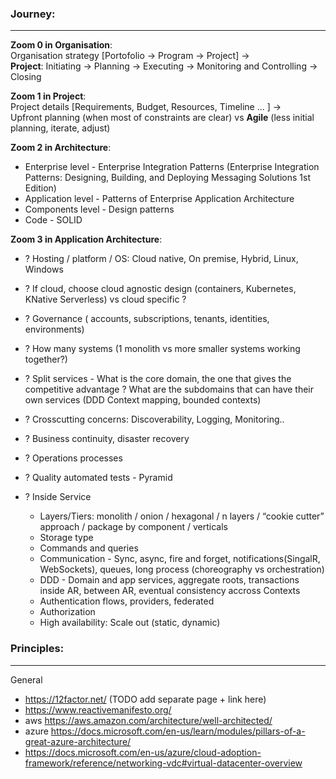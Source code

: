 ### Journey: 
---
**Zoom 0 in **Organisation****:  
Organisation strategy [Portofolio -> Program -> Project] ->  
**Project**: Initiating -> Planning -> Executing -> Monitoring and Controlling -> Closing  

**Zoom 1 in Project**:  
Project details [Requirements, Budget, Resources, Timeline ... ] ->  
Upfront planning (when most of constraints are clear) vs **Agile** (less initial planning, iterate, adjust)

**Zoom 2 in Architecture**:  
*  Enterprise level - Enterprise Integration Patterns (Enterprise Integration Patterns: Designing, Building, and Deploying Messaging Solutions 1st Edition)  
* Application level - Patterns of Enterprise Application Architecture
* Components level - Design patterns
* Code - SOLID  

**Zoom 3 in Application Architecture**: 
* ? Hosting / platform / OS: Cloud native, On premise, Hybrid, Linux, Windows
* ? If cloud, choose cloud agnostic design (containers, Kubernetes, KNative Serverless) vs cloud specific ?
* ? Governance ( accounts, subscriptions, tenants, identities, environments)
* ? How many systems (1 monolith vs more smaller systems working together?)  
* ? Split services - What is the core domain, the one that gives the competitive advantage ? What are the subdomains that can have their own services  (DDD Context mapping, bounded contexts)
* ? Crosscutting concerns: Discoverability, Logging, Monitoring..
* ? Business continuity, disaster recovery
* ? Operations processes
* ? Quality automated tests - Pyramid

* ? Inside Service
   * Layers/Tiers: monolith / onion / hexagonal / n layers / “cookie cutter” approach / package by component / verticals
   * Storage type
   * Commands and queries
   * Communication - Sync, async, fire and forget, notifications(SingalR, WebSockets), queues, long process (choreography vs orchestration)
   * DDD - Domain and app services, aggregate roots, transactions inside AR, between AR, eventual consistency accross Contexts
   * Authentication flows, providers, federated
   * Authorization
   * High availability: Scale out (static, dynamic) 

  
### Principles:
---
General
* https://12factor.net/ (TODO add separate page + link here)  
* https://www.reactivemanifesto.org/
* aws https://aws.amazon.com/architecture/well-architected/  
* azure https://docs.microsoft.com/en-us/learn/modules/pillars-of-a-great-azure-architecture/
* https://docs.microsoft.com/en-us/azure/cloud-adoption-framework/reference/networking-vdc#virtual-datacenter-overview








